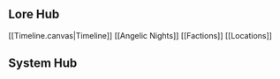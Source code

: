 ## Lore Hub
[[Timeline.canvas|Timeline]]
[[Angelic Nights]]
[[Factions]]
[[Locations]]

## System Hub
